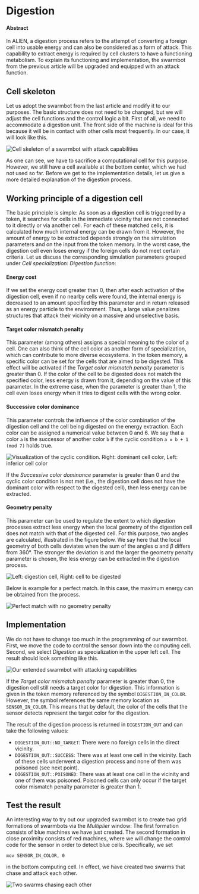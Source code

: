 # Digestion

#### Abstract

In ALIEN, a digestion process refers to the attempt of converting a foreign cell into usable energy and can also be considered as a form of attack. This capability to extract energy is required by cell clusters to have a functioning metabolism. To explain its functioning and implementation, the swarmbot from the previous article will be upgraded and equipped with an attack function.

## Cell skeleton

Let us adopt the swarmbot from the last article and modify it to our purposes. The basic structure does not need to be changed, but we will adjust the cell functions and the control logic a bit. First of all, we need to accommodate a digestion unit. The front side of the machine is ideal for this because it will be in contact with other cells most frequently. In our case, it will look like this.

![Cell skeleton of a swarmbot with attack capabilities](<../../.gitbook/assets/skeleton attacker.svg>)

As one can see, we have to sacrifice a computational cell for this purpose. However, we still have a cell available at the bottom center, which we had not used so far. Before we get to the implementation details, let us give a more detailed explanation of the digestion process.

## Working principle of a digestion cell

The basic principle is simple: As soon as a digestion cell is triggered by a token, it searches for cells in the immediate vicinity that are not connected to it directly or via another cell. For each of these matched cells, it is calculated how much internal energy can be drawn from it. However, the amount of energy to be extracted depends strongly on the simulation parameters and on the input from the token memory. In the worst case, the digestion cell even loses energy if the foreign cells do not meet certain criteria. Let us discuss the corresponding simulation parameters grouped under _Cell specialization: Digestion function_:

#### Energy cost

If we set the energy cost greater than 0, then after each activation of the digestion cell, even if no nearby cells were found, the internal energy is decreased to an amount specified by this parameter and in return released as an energy particle to the environment. Thus, a large value penalizes structures that attack their vicinity on a massive and unselective basis.

#### Target color mismatch penalty

This parameter (among others) assigns a special meaning to the color of a cell. One can also think of the cell color as another form of specialization, which can contribute to more diverse ecosystems. In the token memory, a specific color can be set for the cells that are aimed to be digested. This effect will be activated if the _Target color mismatch penalty_ parameter is greater than 0. If the color of the cell to be digested does not match the specified color, less energy is drawn from it, depending on the value of this parameter. In the extreme case, when the parameter is greater than 1, the cell even loses energy when it tries to digest cells with the wrong color.

#### Successive color dominance

This parameter controls the influence of the color combination of the digestion cell and the cell being digested on the energy extraction. Each color can be assigned a numerical value between 0 and 6. We say that a color `a` is the successor of another color `b` if the cyclic condition `a ≡ b + 1 (mod 7)` holds true.&#x20;

![Visualization of the cyclic condition. Right: dominant cell color, Left: inferior cell color](<../../.gitbook/assets/color dominance.svg>)

If the _Successive color dominance_ parameter is greater than 0 and the cyclic color condition is not met (i.e., the digestion cell does not have the dominant color with respect to the digested cell), then less energy can be extracted.

#### Geometry penalty

This parameter can be used to regulate the extent to which digestion processes extract less energy when the local geometry of the digestion cell does not match with that of the digested cell. For this purpose, two angles are calculated, illustrated in the figure below. We say here that the local geometry of both cells deviates when the sum of the angles α and _β_ differs from 360°. The stronger the deviation is and the larger the geometry penalty parameter is chosen, the less energy can be extracted in the digestion process.

![Left: digestion cell, Right: cell to be digested](<../../.gitbook/assets/geometry penalty.svg>)

Below is example for a perfect match. In this case, the maximum energy can be obtained from the process.

![Perfect match with no geometry penalty](<../../.gitbook/assets/geometry match.svg>)

## Implementation

We do not have to change too much in the programming of our swarmbot. First, we move the code to control the sensor down into the computing cell. Second, we select _Digestion_ as specialization in the upper left cell. The result should look something like this.

![Our extended swarmbot with attacking capabilities](<../../.gitbook/assets/swarmbot upgraded.PNG>)

If the _Target color mismatch penalty_ parameter is greater than 0, the digestion cell still needs a target color for digestion. This information is given in the token memory referenced by the symbol `DIGESTION_IN_COLOR`. However, the symbol references the same memory location as `SENSOR_IN_COLOR`. This means that by default, the color of the cells that the sensor detects represent the target color for the digestion.

The result of the digestion process is returned in `DIGESTION_OUT` and can take the following values:

* `DIGESTION_OUT::NO_TARGET`: There were no foreign cells in the direct vicinity.
* `DIGESTION_OUT::SUCCESS`: There was at least one cell in the vicinity. Each of these cells underwent a digestion process and none of them was poisoned (see next point).
* `DIGESTION_OUT::POISONED`:  There was at least one cell in the vicinity and one of them was poisoned. Poisoned cells can only occur if the target color mismatch penalty parameter is greater than 1.

## Test the result

An interesting way to try out our upgraded swarmbot is to create two grid formations of swarmbots via the _Multiplier_ window: The first formation consists of blue machines we have just created. The second formation in close proximity consists of red machines, where we will change the control code for the sensor in order to detect blue cells. Specifically, we set

```
mov SENSOR_IN_COLOR, 0
```

in the bottom computing cell. In effect, we have created two swarms that chase and attack each other.

![Two swarms chasing each other](<../../.gitbook/assets/swarmbot fighting.PNG>)
